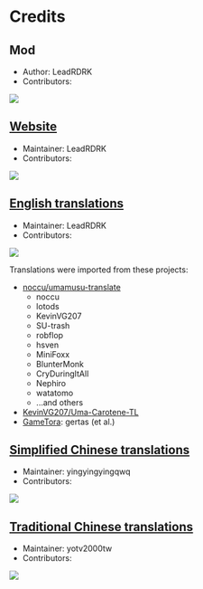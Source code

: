 # Credits

## Mod
- Author: LeadRDRK
- Contributors:
<a href="https://github.com/Hachimi-Hachimi/Hachimi/graphs/contributors">
  <img src="https://contrib.rocks/image?repo=Hachimi-Hachimi/Hachimi" />
</a>

## [Website](https://github.com/Hachimi-Hachimi/hachimi-hachimi.github.io)
- Maintainer: LeadRDRK
- Contributors:
<a href="https://github.com/Hachimi-Hachimi/hachimi-hachimi.github.io/graphs/contributors">
  <img src="https://contrib.rocks/image?repo=Hachimi-Hachimi/hachimi-hachimi.github.io" />
</a>

## [English translations](https://github.com/Hachimi-Hachimi/tl-en)
- Maintainer: LeadRDRK
- Contributors:
<a href="https://github.com/Hachimi-Hachimi/tl-en/graphs/contributors">
  <img src="https://contrib.rocks/image?repo=Hachimi-Hachimi/tl-en" />
</a>

Translations were imported from these projects:
- [noccu/umamusu-translate](https://github.com/noccu/umamusu-translate)
    - noccu
    - lotods
    - KevinVG207
    - SU-trash
    - robflop
    - hsven
    - MiniFoxx
    - BlunterMonk
    - CryDuringItAll
    - Nephiro
    - watatomo
    - ...and others
- [KevinVG207/Uma-Carotene-TL](https://github.com/KevinVG207/Uma-Carotene-TL)
- [GameTora](https://gametora.com/umamusume): gertas (et al.)

## [Simplified Chinese translations](https://github.com/Hachimi-Hachimi/tl-zh-cn/)
- Maintainer: yingyingyingqwq
- Contributors:
<a href="https://github.com/Hachimi-Hachimi/tl-zh-cn/graphs/contributors">
  <img src="https://contrib.rocks/image?repo=Hachimi-Hachimi/tl-zh-cn" />
</a>

## [Traditional Chinese translations](https://github.com/Hachimi-Hachimi/tl-zh-tw/)
- Maintainer: yotv2000tw
- Contributors:
<a href="https://github.com/Hachimi-Hachimi/tl-zh-tw/graphs/contributors">
  <img src="https://contrib.rocks/image?repo=Hachimi-Hachimi/tl-zh-tw" />
</a>